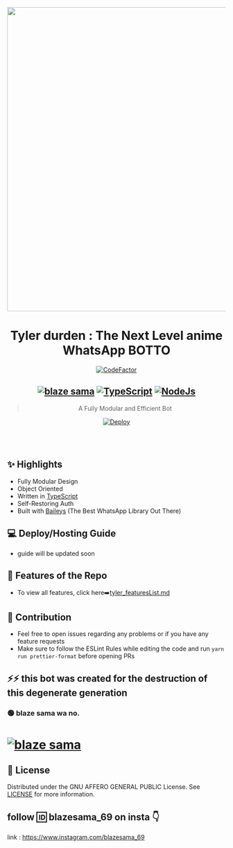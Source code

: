 <div align="center">
<img src="https://i.pinimg.com/originals/85/c0/75/85c075f3c2943e56da9d92ef389b0d2e.gif" width="700"></br></a>

# **Tyler durden : The Next Level anime WhatsApp BOTTO**

[![CodeFactor](https://www.codefactor.io/repository/github/prajjwaldatir/kaoi/badge)](https://www.codefactor.io/repository/github/prajjwaldatir/kaoi)

## **[![blaze sama](https://img.shields.io/badge/WhatsApp-25D366?style=for-the-badge&logo=whatsapp&logoColor=white)](http://wa.me/917721059975?text=Can%20you%20help%20bro)** [![TypeScript](https://img.shields.io/badge/TypeScript-007ACC?style=for-the-badge&logo=typescript&logoColor=white)](https://www.typescriptlang.org/) [![NodeJs](https://img.shields.io/badge/Node.js-43853D?style=for-the-badge&logo=node.js&logoColor=white)](https://nodejs.org/en/)

> A Fully Modular and Efficient Bot <br>

[![Deploy](https://www.herokucdn.com/deploy/button.png)](https://heroku.com/deploy?template=https://github.com/Blazemaster69/tyler-sigma/blob/main)


</div><br/>
<br/>

## ✨ Highlights

-   Fully Modular Design
-   Object Oriented
-   Written in [TypeScript](https://www.typescriptlang.org/)
-   Self-Restoring Auth
-   Built with [Baileys](https://github.com/adiwajshing/baileys) (The Best
    WhatsApp Library Out There)

## 💻 Deploy/Hosting Guide

-  guide will be updated soon

## 🍥 Features of the Repo

-   To view all features, click
    here➡️[tyler_featuresList.md](https://github.com/Blazemaster69/tyler-sigma/blob/main/Features.md)

## 💪 Contribution

-   Feel free to open issues regarding any problems or if you have any feature requests
-   Make sure to follow the ESLint Rules while editing the code and run
    `yarn run prettier-format` before opening PRs

##  ⚡⚡ this bot was created for the destruction of this degenerate generation


### 🟢 blaze sama wa no.

# **[![blaze sama](https://img.shields.io/badge/WhatsApp-25D366?style=for-the-badge&logo=whatsapp&logoColor=white)](http://wa.me/917721059975?text=Can%20you%20help%20bro)**

## 📄 License

Distributed under the GNU AFFERO GENERAL PUBLIC License. See [LICENSE](/LICENSE)
for more information.

## follow 🆔 blazesama_69 on insta 👇

  link : https://www.instagram.com/blazesama_69
